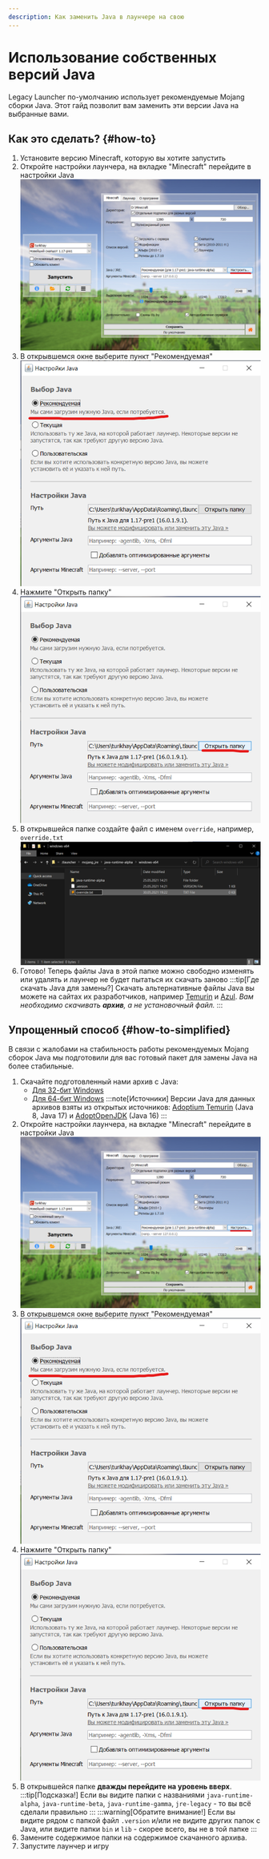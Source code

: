 ```yaml
---
description: Как заменить Java в лаунчере на свою
---
```

# Использование собственных версий Java
Legacy Launcher по-умолчанию использует рекомендуемые Mojang сборки Java. Этот гайд позволит вам заменить эти версии Java на выбранные вами.

## Как это сделать? {#how-to}
1. Установите версию Minecraft, которую вы хотите запустить
2. Откройте настройки лаунчера, на вкладке "Minecraft" перейдите в настройки Java
    ![Настройки => Minecraft => Java => "Настроить"](./img/override-jre-0.png)
3. В открывшемся окне выберите пункт "Рекомендуемая"
    ![Выбор "рекомендуемой" Java](./img/override-jre-1.png)
4. Нажмите "Открыть папку"
    ![Открытие папки](./img/override-jre-2.png)
5. В открывшейся папке создайте файл с именем `override`, например, `override.txt`
    ![Создание файла "override"](./img/override-jre-3.png)
6. Готово! Теперь файлы Java в этой папке можно свободно изменять или удалять и лаунчер не будет пытаться их скачать заново
:::tip[Где скачать Java для замены?]
Скачать альтернативные файлы Java вы можете на сайтах их разработчиков, например [Temurin](https://adoptium.net/temurin/releases/?package=jre) и [Azul](https://www.azul.com/downloads/#downloads-table-zulu). *Вам необходимо скачивать **архив**, а не установочный файл.*
:::
## Упрощенный способ {#how-to-simplified}
В связи с жалобами на стабильность работы рекомендуемых Mojang сборок Java мы подготовили для вас готовый пакет для замены Java на более стабильные.
1. Скачайте подготовленный нами архив с Java:
    * [Для 32-бит Windows](https://disk.yandex.ru/d/xcXWahjDYbKqKg)
    * [Для 64-бит Windows](https://disk.yandex.ru/d/6sEKgkJNeT90fA)
    :::note[Источники]
    Версии Java для данных архивов взяты из открытых источников: [Adoptium Temurin](https://adoptium.net/temurin/releases/?package=jre) (Java 8, Java 17) и [AdoptOpenJDK](https://github.com/AdoptOpenJDK/openjdk16-binaries/) (Java 16)
    :::
2. Откройте настройки лаунчера, на вкладке "Minecraft" перейдите в настройки Java
    ![Настройки => Minecraft => Java => "Настроить"](./img/override-jre-0.png)
3. В открывшемся окне выберите пункт "Рекомендуемая"
    ![Выбор "рекомендуемой" Java](./img/override-jre-1.png)
4. Нажмите "Открыть папку"
    ![Открытие папки](./img/override-jre-2.png)
5. В открывшейся папке **дважды перейдите на уровень вверх**.
    :::tip[Подсказка!]
    Если вы видите папки с названиями `java-runtime-alpha`, `java-runtime-beta`, `java-runtime-gamma`, `jre-legacy` - то вы всё сделали правильно
    :::
    :::warning[Обратите внимание!]
    Если вы видите рядом с папкой файл `.version` и/или не видите других папок с Java, или видите папки `bin` и `lib` - скорее всего, вы не в той папке
    :::
6. Замените содержимое папки на содержимое скачанного архива.
7. Запустите лаунчер и игру